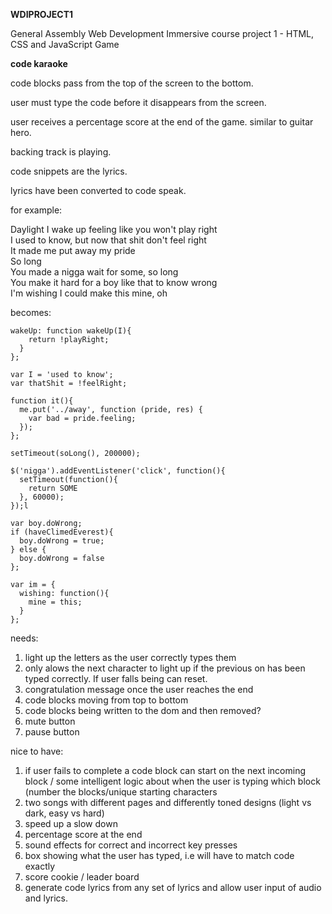 **WDIPROJECT1**

General Assembly Web Development Immersive course project 1 - HTML, CSS and JavaScript Game

**code karaoke**

code blocks pass from the top of the screen to the bottom.

user must type the code before it disappears from the screen.

user receives a percentage score at the end of the game.  similar to guitar hero.

backing track is playing.

code snippets are the lyrics.

lyrics have been converted to code speak.

for example:

Daylight
I wake up feeling like you won't play right<br>
I used to know, but now that shit don't feel right<br>
It made me put away my pride<br>
So long<br>
You made a nigga wait for some, so long<br>
You make it hard for a boy like that to know wrong<br>
I'm wishing I could make this mine, oh<br>

becomes:

~~~var Daylight = {
wakeUp: function wakeUp(I){
    return !playRight;
  }
};

var I = 'used to know';
var thatShit = !feelRight;

function it(){
  me.put('../away', function (pride, res) {
    var bad = pride.feeling;
  });
};

setTimeout(soLong(), 200000);

$('nigga').addEventListener('click', function(){
  setTimeout(function(){
    return SOME
  }, 60000);
});l

var boy.doWrong;
if (haveClimedEverest){
  boy.doWrong = true;
} else {
  boy.doWrong = false
};

var im = {
  wishing: function(){
    mine = this;
  }
};
~~~


needs:

1. light up the letters as the user correctly types them
2. only alows the next character to light up if the previous on has been typed correctly.  If user falls being can reset.
3. congratulation message once the user reaches the end
4. code blocks moving from top to bottom
5. code blocks being written to the dom and then removed?
6. mute button
7. pause button 

nice to have:

1. if user fails to complete a code block can start on the next incoming block / some intelligent logic about when the user is typing which block (number the blocks/unique starting characters
2. two songs with different pages and differently toned designs (light vs dark, easy vs hard)
3. speed up a slow down
4. percentage score at the end
5. sound effects for correct and incorrect key presses
6. box showing what the user has typed, i.e will have to match code exactly
7. score cookie / leader board
8. generate code lyrics from any set of lyrics and allow user input of audio and lyrics.